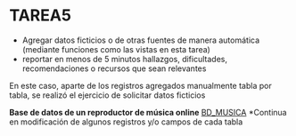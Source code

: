 # TAREA5
- Agregar datos ficticios o de otras fuentes de manera automática (mediante funciones como las vistas en esta tarea)
- reportar en menos de 5 minutos hallazgos, dificultades, recomendaciones o recursos que sean relevantes

En este caso, aparte de los registros agregados manualmente tabla por tabla, se realizó el ejercicio de solicitar datos ficticios 

**Base de datos de un reproductor de música online**
[BD_MUSICA](./BD%20musica.sql)
*Continua en modificación de algunos registros y/o campos de cada tabla